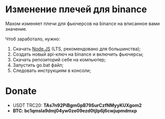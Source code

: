 # Изменение плечей для binance

Махом изменяет плечи для фьючерсов на binance на вписанное вами значение.

Чтоб заработало, нужно:
1. Скачать <a href="https://nodejs.org" target="blank">Node.JS</a> (LTS, рекомендовано для большинства);
2. Создать новый api-ключ на binance и включить фьючерсы;
3. Скачать репозиторий себе на компьютер;
4. Запустить go.bat файл;
5. Следовать инструкциям в консоли;

# Donate

<ul>
  <li>USDT TRC20: <b>TAs7n92PiBgmGpB79SurCzfNMyyKUXgom2<b></li>
  <li>BTC: <b>bc1qmsla9dmj04yw0ze09ezd0tjlp6j6cwjupmdmxp</b></li>
</ul>

